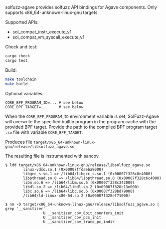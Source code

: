 solfuzz-agave provides solfuzz API bindings for Agave components.
Only supports x86_64-unknown-linux-gnu targets.

Supported APIs:

- sol_compat_instr_execute_v1
- sol_compat_vm_syscall_execute_v1

Check and test:

```sh
cargo check
cargo test
```

Build:

```sh
make toolchain
make build
```

Optional variables:

```
CORE_BPF_PROGRAM_ID=... # see below
CORE_BPF_TARGET=...     # see below
```

When the `CORE_BPF_PROGRAM_ID` environment variable is set, SolFuzz-Agave will
overwrite the specified builtin program in the program cache with the provided
BPF target. Provide the path to the compiled BPF program target `.so` file with
variable `CORE_BPF_TARGET`.

Produces file `target/x86_64-unknown-linux-gnu/release/libsolfuzz_agave.so`

The resulting file is instrumented with sancov.

```
$ ldd target/x86_64-unknown-linux-gnu/release/libsolfuzz_agave.so
        linux-vdso.so.1 (0x00007ffdaeba8000)
        libgcc_s.so.1 => /lib64/libgcc_s.so.1 (0x00007f328c8e4000)
        libpthread.so.0 => /lib64/libpthread.so.0 (0x00007f328c6c4000)
        libm.so.6 => /lib64/libm.so.6 (0x00007f328c342000)
        libdl.so.2 => /lib64/libdl.so.2 (0x00007f328c13e000)
        libc.so.6 => /lib64/libc.so.6 (0x00007f328bd79000)
        /lib64/ld-linux-x86-64.so.2 (0x00007f328ef71000)

$ nm -D target/x86_64-unknown-linux-gnu/release/libsolfuzz_agave.so | grep '__sanitizer'
                 U __sanitizer_cov_8bit_counters_init
                 U __sanitizer_cov_pcs_init
                 U __sanitizer_cov_trace_pc_indir
```
